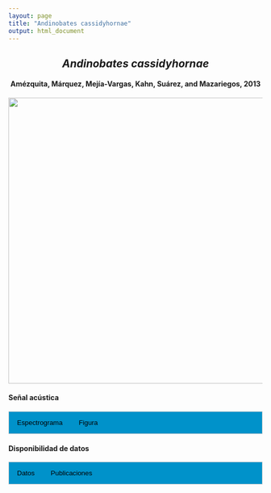 ```yaml
---
layout: page
title: "Andinobates cassidyhornae"
output: html_document
---
```


<style>
/* Simplified CSS for tabs */
.tab {
  overflow: hidden;
  border: 1px solid #ccc;
  background-color: #0092ca;
}
.tab button {
  background-color: inherit;
  float: left;
  border: none;
  cursor: pointer;
  padding: 14px 16px;
  transition: background-color 0.3s;
}
.tab button:hover {
  background-color: #ddd;
}
.tab button.active {
  background-color: #ccc;
}
.tabcontent {
  display: none;
  padding: 6px 12px;
  border: 1px solid #ccc;
  border-top: none;
}
.audio-container {
  margin-bottom: 10px;
}
body h1 {
  display: none;
}
</style>

<script>
function openTab(evt, tabName) {
  document.querySelectorAll('.tabcontent').forEach(tab => tab.style.display = "none");
  document.querySelectorAll('.tablinks').forEach(link => link.classList.remove('active'));
  document.getElementById(tabName).style.display = "block";
  evt.currentTarget.classList.add('active');
}
</script>

<!-- Species presentation -->
<div style="text-align: center;">
  <h2><i>Andinobates cassidyhornae</i></h2>
  <h4>Amézquita, Márquez, Mejía-Vargas, Kahn, Suárez, and Mazariegos, 2013</h4>
  <img src="{{ site.baseurl }}/images/especie_Andinobates_cassidyhornae.jpg" style="width:15cm;">
</div>

#### Señal acústica

<!-- Tabs section -->
<div class="tab">
  <button class="tablinks" onclick="openTab(event, 'Espectro')">Espectrograma</button>
  <button class="tablinks" onclick="openTab(event, 'fig')">Figura</button>
</div>

<!-- Seccion Espectrograma -->
<div id="Espectro" class="tabcontent" style="text-align: center;">
  <video width="100%" height="auto" controls>
    <source src="{{ site.baseurl }}/Espectrograms/dyna_Andinobates_cassidyhornae.mp4" type="video/mp4">
    Tu navegador no soporta el elemento de video.
  </video>
</div>

<!-- Seccion Figura -->
<div id="fig" class="tabcontent" style="text-align: center;">
  <img src="{{ site.baseurl }}/images/spec_Andinobates_cassidyhornae.png" style="width:15cm;">
</div>

#### Disponibilidad de datos

<!-- Tabs section -->
<div class="tab">
  <button class="tablinks" onclick="openTab(event, 'dat')">Datos</button>
  <button class="tablinks" onclick="openTab(event, 'pubs')">Publicaciones</button>
</div>

<!-- Seccion Datos -->
<div id="dat" class="tabcontent">

  <p><strong>Disponibles en </strong><a href="https://www.inaturalist.org/observations?place_id=7196&sounds&taxon_id=476702" target="_blank">iNaturalist</a></p>

</div>

<!-- Seccion Publicaciones -->
<div id="pubs" class="tabcontent">
  <p><strong>Amezquita, A., Márquez, R., Medina, R., Mejia-Vargas, D., Kahn, T.R., Suarez, G., Mazariegos, L. </strong>2013. A new species of Andean poison frog, <i>Andinobates</i> (Anura: Dendrobatidae), from the northwestern Andes of Colombia. <i>Zootaxa</i> 3620: 163-178.  
  <a href="https://doi.org/10.11646/zootaxa.3620.1.8" target="_blank">https://doi.org/10.11646/zootaxa.3620.1.8.</a></p>
  <p><strong>***</strong><i>El artículo donde se publicó el canto de advertencia no disponibiliza los audios y datos asociados.</i></p>
</div>
